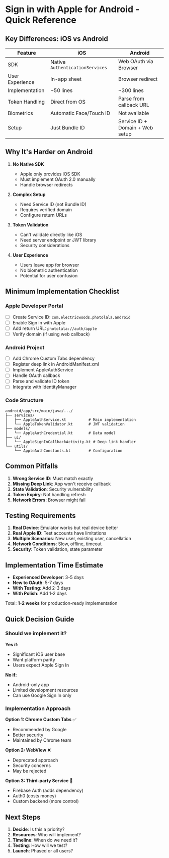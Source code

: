 # Sign in with Apple for Android - Quick Reference

## Key Differences: iOS vs Android

| Feature | iOS | Android |
|---------|-----|---------|
| SDK | Native `AuthenticationServices` | Web OAuth via Browser |
| User Experience | In-app sheet | Browser redirect |
| Implementation | ~50 lines | ~300 lines |
| Token Handling | Direct from OS | Parse from callback URL |
| Biometrics | Automatic Face/Touch ID | Not available |
| Setup | Just Bundle ID | Service ID + Domain + Web setup |

## Why It's Harder on Android

1. **No Native SDK**
   - Apple only provides iOS SDK
   - Must implement OAuth 2.0 manually
   - Handle browser redirects

2. **Complex Setup**
   - Need Service ID (not Bundle ID)
   - Requires verified domain
   - Configure return URLs

3. **Token Validation**
   - Can't validate directly like iOS
   - Need server endpoint or JWT library
   - Security considerations

4. **User Experience**
   - Users leave app for browser
   - No biometric authentication
   - Potential for user confusion

## Minimum Implementation Checklist

### Apple Developer Portal
- [ ] Create Service ID: `com.electricwoods.photolala.android`
- [ ] Enable Sign in with Apple
- [ ] Add return URL: `photolala://auth/apple`
- [ ] Verify domain (if using web callback)

### Android Project
- [ ] Add Chrome Custom Tabs dependency
- [ ] Register deep link in AndroidManifest.xml
- [ ] Implement AppleAuthService
- [ ] Handle OAuth callback
- [ ] Parse and validate ID token
- [ ] Integrate with IdentityManager

### Code Structure
```
android/app/src/main/java/.../
├── services/
│   ├── AppleAuthService.kt          # Main implementation
│   └── AppleTokenValidator.kt       # JWT validation
├── models/
│   └── AppleAuthCredential.kt       # Data model
├── ui/
│   └── AppleSignInCallbackActivity.kt # Deep link handler
└── utils/
    └── AppleAuthConstants.kt        # Configuration
```

## Common Pitfalls

1. **Wrong Service ID**: Must match exactly
2. **Missing Deep Link**: App won't receive callback
3. **State Validation**: Security vulnerability
4. **Token Expiry**: Not handling refresh
5. **Network Errors**: Browser might fail

## Testing Requirements

1. **Real Device**: Emulator works but real device better
2. **Real Apple ID**: Test accounts have limitations
3. **Multiple Scenarios**: New user, existing user, cancellation
4. **Network Conditions**: Slow, offline, timeout
5. **Security**: Token validation, state parameter

## Implementation Time Estimate

- **Experienced Developer**: 3-5 days
- **New to OAuth**: 5-7 days
- **With Testing**: Add 2-3 days
- **With Polish**: Add 1-2 days

Total: **1-2 weeks** for production-ready implementation

## Quick Decision Guide

### Should we implement it?

**Yes if:**
- Significant iOS user base
- Want platform parity
- Users expect Apple Sign In

**No if:**
- Android-only app
- Limited development resources
- Can use Google Sign In only

### Implementation Approach

**Option 1: Chrome Custom Tabs** ✅
- Recommended by Google
- Better security
- Maintained by Chrome team

**Option 2: WebView** ❌
- Deprecated approach
- Security concerns
- May be rejected

**Option 3: Third-party Service** 🤔
- Firebase Auth (adds dependency)
- Auth0 (costs money)
- Custom backend (more control)

## Next Steps

1. **Decide**: Is this a priority?
2. **Resources**: Who will implement?
3. **Timeline**: When do we need it?
4. **Testing**: How will we test?
5. **Launch**: Phased or all users?